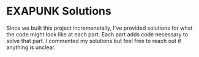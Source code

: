 # EXAPUNK Solutions
Since we built this project incremenetally, I've provided solutions for what the code might look like at each part. Each part adds code necessary
to solve that part. I commented my solutions but feel free to reach out if anything is unclear.
